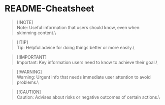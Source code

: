# README-Cheatsheet

>[!NOTE]\
>Note: Useful information that users should know, even when skimming content.\

>[!TIP]\
>Tip: Helpful advice for doing things better or more easily.\

>[!IMPORTANT]\
>Important: Key information users need to know to achieve their goal.\

>[!WARNING]\
>Warning: Urgent info that needs immediate user attention to avoid problems.\

>[!CAUTION]\
>Caution: Advises about risks or negative outcomes of certain actions.\
